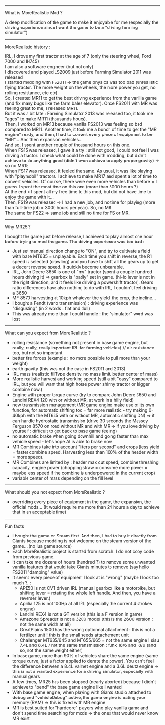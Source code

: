 ---------------------------------------------
What is MoreRealistic Mod ?

A deep modification of the game to make it enjoyable for me (especially the driving experience since I want the game to be a "driving farming simulator") 

---------------------------------------------
MoreRealistic history :

IRL, I drove my first tractor at the age of 7 (only the steering wheel, Ford 7000 and IH745)  
I am also a software engineer (but not only)  
I discovered and played LS2009 just before Farming Simulator 2011 was released  
I started modding with FS2011 -> the game physics was too bad (unrealistic flying tractor. The more weight on the wheels, the more power you get, no rolling resistance, etc etc)  
So, I created MR11 to get the best driving experience from the vanilla game (and fix many bugs like the farm bales elevator). Once FS2011 with MR was feeling great to me, I released MR11.  
But it was a bit late : Farming Simulator 2013 was released too, it took me "ages" to make MR11 (thousands hours).  
Then, I worked on MR13 because vanilla FS2013 was feeling so bad compared to MR11. Another time, it took me a bunch of time to get the "MR engine" ready, and then, I had to convert every piece of equipment to be "MR"... And then expansion vehicles...  
And so, I spent another couple of thousand hours on this one.  
When FS15 was released, I gave it a try : still not good, I could not feel I was driving a tractor. I check what could be done with modding, but didn't achieve to do anything good (didn't even achieve to apply proper gravity) => so no MR15  
When FS17 was released, it feeled the same. As usual, it was like playing with "playmobil" tractors. I achieve to make MR17 and spent a lot of time to convert vehicles. Of course, there were even more vehicles than before = I guess I spent the most time on this one (more than 3000 hours ?)  
At the end = I spent all my free time to this mod, but did not have time to enjoy the game with it...  
Then, FS19 was released => I had a new job, and no time for playing (more than full-time job = 3000 hours per year). So, no MR  
The same for FS22 => same job and still no time for FS or MR.  

---------------------------------------------
Why MR25 ?

I bought the game just before release, I achieved to play almost one hour before trying to mod the game.
The driving experience was too bad :
* Just set manual direction change to "ON", and try to cultivate a field with base MT635 = unplayable. Each time you shift in reverse, the R1 speed is selected (crawling) and you have to shift all the gears up to get a decent reverse speed. It quickly become unbearable.
* IRL, John Deere 3650 is one of "my" tractor (spent a couple hundred hours driving it) => gearbox is "badly" set in game. (hi-lo lever is not in the right direction, and it feels like driving a powershift tractor). Gears ratio differences have also nothing to do with IRL, I couldn't feel driving a 3650
* MF 8570 harvesting at 10kph whatever the yield, the crop, the incline...
* I bought a Fendt (vario transmission) : driving experience was "disgusting" (in 2 words : flat and dull)
* This was already more than I could handle : the "simulator" word was lost

---------------------------------------------
What can you expect from MoreRealistic ?

* rolling resistance (something not present in base game engine, but really, really, really important IRL for farming vehicles) // air resistance too, but not so important
* better tire forces (example : no more possible to pull more than your weight)
* earth gravity (this was not the case in FS2011 and 2013)
* IRL mass (realistic fillType density, no mass limit, better center of mass)
* More realistic harvest and working speed (still a bit "easy" compared to IRL, but you will want that high horse power shinny tractor or bigger combine now.)
* Engine with proper torque curve (try to compare John Deere 3650 and Landini REX4 120 with or without MR, at work in a hilly field)
* new transmission management (MR game engine make use of its own function, for automatic shifting too = far more realistic - try making 0-40kph with the MT635 with or without MR, automatic shifting ON) => it can handle hydrostatic transmission (drive 30 seconds the Massey Ferguson 8570 on road without MR and with MR => if you love driving by yourself : difficult to get back to base game feeling)
* no automatic brake when going downhill and going faster than max vehicle speed - let's hope AI is able to brake now
* MR Combines take into account "liters per second" and crops (less yield = faster combine speed. Harvesting less than 100% of the header width = more speed).
* MR Combines are limited by : header max cut speed, combine threshing capacity, engine power (chopping straw = consume more power = maybe less speed if the combine is underpowered in the current crop)
* variable center of mass depending on the fill level

---------------------------------------------
What should you not expect from MoreRealistic ?

* overriding every piece of equipment in the game, the expansion, the official mods... (It would require me more than 24 hours a day to achieve that in an acceptable time)


---------------------------------------------
Fun facts
* I bought the game on Steam first. And then, I had to buy it directly from Giants because modding is not welcome on the steam version of the game... (no lua game source)
* Each MoreRealistic project is started from scratch. I do not copy code from previous game.
* It can take me dozens of hours (hundred ?) to remove some unwanted vanilla features that would take Giants minutes to remove (say hello FS2011 "damping" value)
* It seems every piece of equipment I look at is "wrong" (maybe I look too much ?) :
  * APE50 is not CVT driven IRL (manual gearbox like a motorbike, but shifting lever = rotating the whole left handle. And then, you have a reverser lever.)
  * Aprilia 125 is not 100Hp at all IRL (especially the current 4 strokes engine)
  * Landini REX4 is not a GT version (this is a F version in game)
  * Amazone Spreader is not a 3200 model (this is the 2600 version : not the same width at all)
  * GreatPlains 1500 has the wrong optionnal attachment : this is not a fertilizer unit ! this is the small seeds attachement unit
  * Challenger MT635/645 and MT655/665 = not the same engine ! sisu 7.4L and 8.4L / not the same transmission : funk 18/6 and 18/9 (and so, not the same weight either)
* In base game, more than 90% of vehicles share the same engine (same torque curve, just a factor applied to derate the power). You can't feel the difference between a 8.4L valmet engine and a 3.6L deutz engine => this is not a wanted experience for a driving simulator, especially with manual gears
* A few times, MR25 has been stopped (nearly aborted) because I didn't achieve to "bend" the base game engine like I wanted
* With base game engine, when playing with Giants studio attached to debug and "vehicleDebug" active, the game engine is eating your memory (RAM) => this is fixed with MR engine
* MR is best suited for "hardcore" players who play vanilla game and don't spend time searching for mods => the ones that would never know MR exist
